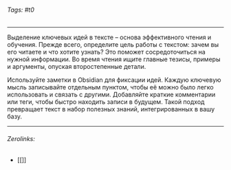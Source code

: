###### Tags:  #t0
___
Выделение ключевых идей в тексте – основа эффективного чтения и обучения. Прежде всего, определите цель работы с текстом: зачем вы его читаете и что хотите узнать? Это поможет сосредоточиться на нужной информации. Во время чтения ищите главные тезисы, примеры и аргументы, опуская второстепенные детали.

Используйте заметки в Obsidian для фиксации идей. Каждую ключевую мысль записывайте отдельным пунктом, чтобы её можно было легко использовать и связать с другими. Добавляйте краткие комментарии или теги, чтобы быстро находить записи в будущем. Такой подход превращает текст в набор полезных знаний, интегрированных в вашу базу.
___
###### Zerolinks: 
- [[]]